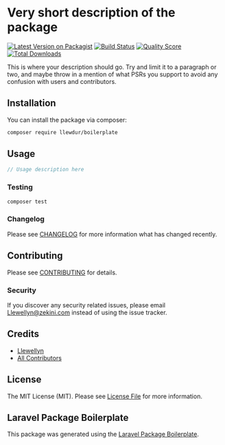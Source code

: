 # Very short description of the package

[![Latest Version on Packagist](https://img.shields.io/packagist/v/llewdur/boilerplate.svg?style=flat-square)](https://packagist.org/packages/llewdur/boilerplate)
[![Build Status](https://img.shields.io/travis/llewdur/boilerplate/master.svg?style=flat-square)](https://travis-ci.org/llewdur/boilerplate)
[![Quality Score](https://img.shields.io/scrutinizer/g/llewdur/boilerplate.svg?style=flat-square)](https://scrutinizer-ci.com/g/llewdur/boilerplate)
[![Total Downloads](https://img.shields.io/packagist/dt/llewdur/boilerplate.svg?style=flat-square)](https://packagist.org/packages/llewdur/boilerplate)

This is where your description should go. Try and limit it to a paragraph or two, and maybe throw in a mention of what PSRs you support to avoid any confusion with users and contributors.

## Installation

You can install the package via composer:

```bash
composer require llewdur/boilerplate
```

## Usage

``` php
// Usage description here
```

### Testing

``` bash
composer test
```

### Changelog

Please see [CHANGELOG](CHANGELOG.md) for more information what has changed recently.

## Contributing

Please see [CONTRIBUTING](CONTRIBUTING.md) for details.

### Security

If you discover any security related issues, please email Llewellyn@zekini.com instead of using the issue tracker.

## Credits

- [Llewellyn](https://github.com/llewdur)
- [All Contributors](../../contributors)

## License

The MIT License (MIT). Please see [License File](LICENSE.md) for more information.

## Laravel Package Boilerplate

This package was generated using the [Laravel Package Boilerplate](https://laravelpackageboilerplate.com).
